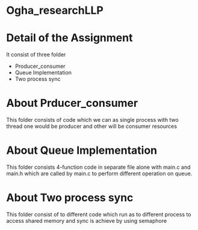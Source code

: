 # Ogha_researchLLP

# Detail of the Assignment

It consist of three folder
* Producer_consumer
* Queue Implementation
* Two process sync

# About Prducer_consumer
This folder consists of code which we can as single process with two thread one would be producer and other will be consumer
resources 


# About Queue Implementation
This folder consists 4-function code in separate file alone with main.c and main.h which are called by main.c to perform
different operation on queue.

# About Two process sync
This folder consist of to different code which run as to different process to access shared memory and sync is achieve by using
semaphore

